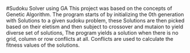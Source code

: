 #Sudoku Solver using GA
	This project was based on the concepts of Genetic Algorithm.
The program starts of by initializing the 0th generation with Solutions to a given sudoku problem, these Solutions  are then picked based on their eletism and then subject to crossover and mutaion to yield diverse set of solutions, The program yields a solution when there is no grid, column or row conflicts at all. Conflicts are used to calculate the fitness values of the solutions.

